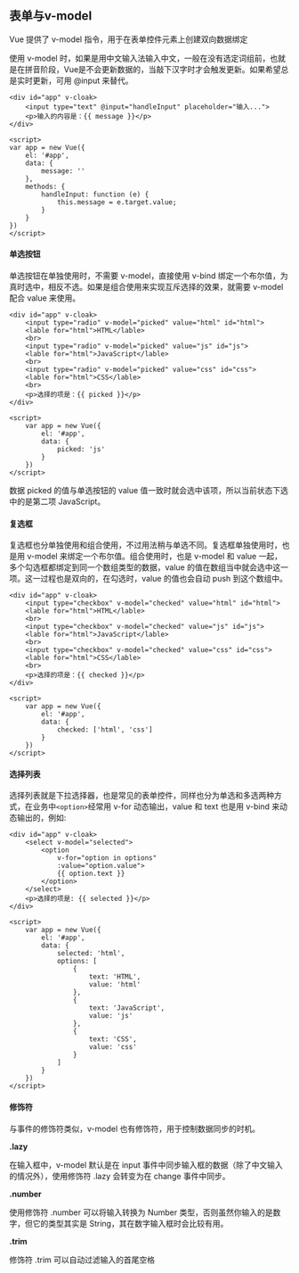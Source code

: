 表单与v-model
---
Vue 提供了 v-model 指令，用于在表单控件元素上创建双向数据绑定

使用 v-model 时，如果是用中文输入法输入中文，一般在没有选定词组前，也就是在拼音阶段，Vue是不会更新数据的，当敲下汉字时才会触发更新。如果希望总是实时更新，可用 @input 来替代。

```
<div id="app" v-cloak>
    <input type="text" @input="handleInput" placeholder="输入...">
    <p>输入的内容是：{{ message }}</p>
</div>

<script>
var app = new Vue({
    el: '#app',
    data: {
        message: ''
    },
    methods: {
        handleInput: function (e) {
            this.message = e.target.value;
        }
    }
})
</script>
```
#### 单选按钮

单选按钮在单独使用时，不需要 v-model，直接使用 v-bind 绑定一个布尔值，为真时选中，相反不选。如果是组合使用来实现互斥选择的效果，就需要 v-model 配合 value 来使用。

```
<div id="app" v-cloak>
    <input type="radio" v-model="picked" value="html" id="html">
    <lable for="html">HTML</lable>
    <br>
    <input type="radio" v-model="picked" value="js" id="js">
    <lable for="html">JavaScript</lable>
    <br>
    <input type="radio" v-model="picked" value="css" id="css">
    <lable for="html">CSS</lable>
    <br>
    <p>选择的项是：{{ picked }}</p>
</div>

<script>
    var app = new Vue({
        el: '#app',
        data: {
            picked: 'js'
        }
    })
</script>
```
数据 picked 的值与单选按钮的 value 值一致时就会选中该项，所以当前状态下选中的是第二项 JavaScript。

#### 复选框

复选框也分单独使用和组合使用，不过用法稍与单选不同。复选框单独使用时，也是用 v-model 来绑定一个布尔值。组合使用时，也是
v-model 和 value 一起，多个勾选框都绑定到同一个数组类型的数据，value 的值在数组当中就会选中这一项。这一过程也是双向的，在勾选时，value 的值也会自动 push 到这个数组中。

```
<div id="app" v-cloak>
    <input type="checkbox" v-model="checked" value="html" id="html">
    <lable for="html">HTML</lable>
    <br>
    <input type="checkbox" v-model="checked" value="js" id="js">
    <lable for="html">JavaScript</lable>
    <br>
    <input type="checkbox" v-model="checked" value="css" id="css">
    <lable for="html">CSS</lable>
    <br>
    <p>选择的项是：{{ checked }}</p>
</div>

<script>
    var app = new Vue({
        el: '#app',
        data: {
            checked: ['html', 'css']
        }
    })
</script>
```
#### 选择列表
选择列表就是下拉选择器，也是常见的表单控件，同样也分为单选和多选两种方式，在业务中`<option>`经常用 v-for 动态输出，value 和 text 也是用 v-bind 来动态输出的，例如:

```
<div id="app" v-cloak>
    <select v-model="selected">
        <option
            v-for="option in options"
            :value="option.value">
            {{ option.text }}
        </option>
    </select>
    <p>选择的项是: {{ selected }}</p>
</div>

<script>
    var app = new Vue({
        el: '#app',
        data: {
            selected: 'html',
            options: [
                {
                    text: 'HTML',
                    value: 'html'
                },
                {
                    text: 'JavaScript',
                    value: 'js'
                },
                {
                    text: 'CSS',
                    value: 'css'
                }
            ]
        }
    })
</script>
```
#### 修饰符
与事件的修饰符类似，v-model 也有修饰符，用于控制数据同步的时机。

**.lazy**

在输入框中，v-model 默认是在 input 事件中同步输入框的数据（除了中文输入的情况外），使用修饰符 .lazy 会转变为在 change 事件中同步。

**.number**  

使用修饰符 .number 可以将输入转换为 Number 类型，否则虽然你输入的是数字，但它的类型其实是 String，其在数字输入框时会比较有用。

**.trim**

修饰符 .trim 可以自动过滤输入的首尾空格